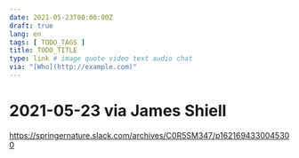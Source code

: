 ```yaml
---
date: 2021-05-23T00:00:00Z
draft: true
lang: en
tags: [ TODO_TAGS ]
title: TODO_TITLE
type: link # image quote video text audio chat
via: "[Who](http://example.com)"
---
```



# 2021-05-23 via James Shiell
https://springernature.slack.com/archives/C0R5SM347/p1621694330045300

